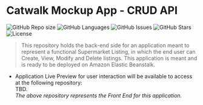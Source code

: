 # Catwalk Mockup App - CRUD API
![GitHub Repo size](https://img.shields.io/github/repo-size/bardsnight/catwalk-mockup-api?style=flat-square)
![GitHub Languages](https://img.shields.io/github/languages/count/bardsnight/catwalk-mockup-api?style=flat-square)
![GitHub Issues](https://img.shields.io/github/issues/bardsnight/catwalk-mockup-api?style=flat-square)
![GitHub Stars](https://img.shields.io/github/stars/bardsnight/catwalk-mockup-api?style=flat-square)
![License](https://img.shields.io/github/license/bardsnight/catwalk-mockup-api?style=flat-square)
> This repository holds the back-end side for an application meant to represent a functional Supermarket Listing, in which the end user can Create, View, Modify and Delete listings.
> This application is meant and is ready to be deployed on Amazon Elastic Beanstalk.

- Application Live Preview for user interaction will be available to access at the following repository:<br>
TBD.<br>
_The above repository represents the Front End for this application._
